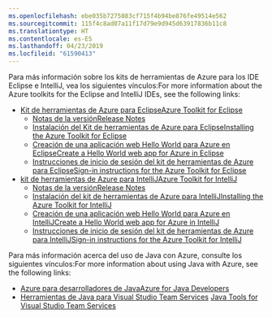 ```yaml
---
ms.openlocfilehash: ebe035b7275083cf715f4b94be876fe49514e562
ms.sourcegitcommit: 115f4c8ad07a11f17d79e9d945d63917836b11c8
ms.translationtype: HT
ms.contentlocale: es-ES
ms.lasthandoff: 04/23/2019
ms.locfileid: "61590413"
---
```

<span data-ttu-id="97c57-101">Para más información sobre los kits de herramientas de Azure para los IDE Eclipse e IntelliJ, vea los siguientes vínculos:</span><span class="sxs-lookup"><span data-stu-id="97c57-101">For more information about the Azure toolkits for the Eclipse and IntelliJ IDEs, see the following links:</span></span>

* [<span data-ttu-id="97c57-102">Kit de herramientas de Azure para Eclipse</span><span class="sxs-lookup"><span data-stu-id="97c57-102">Azure Toolkit for Eclipse</span></span>](../eclipse/azure-toolkit-for-eclipse.md) 
  * [<span data-ttu-id="97c57-103">Notas de la versión</span><span class="sxs-lookup"><span data-stu-id="97c57-103">Release Notes</span></span>](https://github.com/Microsoft/azure-tools-for-java/releases) 
  * [<span data-ttu-id="97c57-104">Instalación del Kit de herramientas de Azure para Eclipse</span><span class="sxs-lookup"><span data-stu-id="97c57-104">Installing the Azure Toolkit for Eclipse</span></span>](../eclipse/azure-toolkit-for-eclipse-installation.md) 
  * [<span data-ttu-id="97c57-105">Creación de una aplicación web Hello World para Azure en Eclipse</span><span class="sxs-lookup"><span data-stu-id="97c57-105">Create a Hello World web app for Azure in Eclipse</span></span>](../eclipse/azure-toolkit-for-eclipse-create-hello-world-web-app.md) 
  * [<span data-ttu-id="97c57-106">Instrucciones de inicio de sesión del kit de herramientas de Azure para Eclipse</span><span class="sxs-lookup"><span data-stu-id="97c57-106">Sign-in instructions for the Azure Toolkit for Eclipse</span></span>](../eclipse/azure-toolkit-for-eclipse-sign-in-instructions.md) 
* [<span data-ttu-id="97c57-107">kit de herramientas de Azure para IntelliJ</span><span class="sxs-lookup"><span data-stu-id="97c57-107">Azure Toolkit for IntelliJ</span></span>](../intellij/azure-toolkit-for-intellij.md) 
  * [<span data-ttu-id="97c57-108">Notas de la versión</span><span class="sxs-lookup"><span data-stu-id="97c57-108">Release Notes</span></span>](https://github.com/Microsoft/azure-tools-for-java/releases) 
  * [<span data-ttu-id="97c57-109">Instalación del kit de herramientas de Azure para IntelliJ</span><span class="sxs-lookup"><span data-stu-id="97c57-109">Installing the Azure Toolkit for IntelliJ</span></span>](../intellij/azure-toolkit-for-intellij-installation.md) 
  * [<span data-ttu-id="97c57-110">Creación de una aplicación web Hello World para Azure en IntelliJ</span><span class="sxs-lookup"><span data-stu-id="97c57-110">Create a Hello World web app for Azure in IntelliJ</span></span>](../intellij/azure-toolkit-for-intellij-create-hello-world-web-app.md) 
  * [<span data-ttu-id="97c57-111">Instrucciones de inicio de sesión del kit de herramientas de Azure para IntelliJ</span><span class="sxs-lookup"><span data-stu-id="97c57-111">Sign-in instructions for the Azure Toolkit for IntelliJ</span></span>](../intellij/azure-toolkit-for-intellij-sign-in-instructions.md) 

<span data-ttu-id="97c57-112">Para más información acerca del uso de Java con Azure, consulte los siguientes vínculos:</span><span class="sxs-lookup"><span data-stu-id="97c57-112">For more information about using Java with Azure, see the following links:</span></span> 

* [<span data-ttu-id="97c57-113">Azure para desarrolladores de Java</span><span class="sxs-lookup"><span data-stu-id="97c57-113">Azure for Java Developers</span></span>](https://docs.microsoft.com/java/azure/) 
* <span data-ttu-id="97c57-114">[Herramientas de Java para Visual Studio Team Services](https://java.visualstudio.com/) 
</span><span class="sxs-lookup"><span data-stu-id="97c57-114">[Java Tools for Visual Studio Team Services](https://java.visualstudio.com/) 
</span></span><!-- TODO: Add URLs for Java in VSCode here --> 
